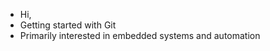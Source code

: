 - Hi,
- Getting started with Git
- Primarily interested in embedded systems and automation
<!---
Tam1l/Tam1l is a ✨ special ✨ repository because its `README.md` (this file) appears on your GitHub profile.
You can click the Preview link to take a look at your changes.
--->
